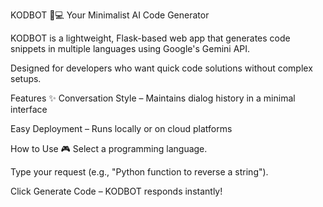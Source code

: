 KODBOT 🤖💻
Your Minimalist AI Code Generator

KODBOT is a lightweight, Flask-based web app that generates code snippets in multiple languages using Google's Gemini API. 

Designed for developers who want quick code solutions without complex setups.



Features ✨
Conversation Style – Maintains dialog history in a minimal interface

Easy Deployment – Runs locally or on cloud platforms


How to Use 🎮
Select a programming language.

Type your request (e.g., "Python function to reverse a string").

Click Generate Code – KODBOT responds instantly!

